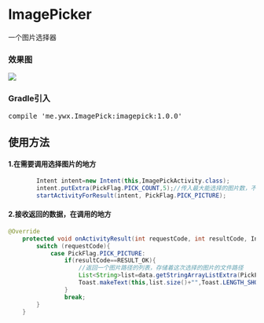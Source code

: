 # ImagePicker
一个图片选择器

### 效果图
![](demo.gif)

### Gradle引入
<pre>compile 'me.ywx.ImagePick:imagepick:1.0.0'</pre>

## 使用方法
#### 1.在需要调用选择图片的地方
```java
        Intent intent=new Intent(this,ImagePickActivity.class);
        intent.putExtra(PickFlag.PICK_COUNT,5);//传入最大能选择的图片数，不传此参数默认为1
        startActivityForResult(intent, PickFlag.PICK_PICTURE);
```
#### 2.接收返回的数据，在调用的地方
```java
@Override
    protected void onActivityResult(int requestCode, int resultCode, Intent data) {
        switch (requestCode){
            case PickFlag.PICK_PICTURE:
                if(resultCode==RESULT_OK){
                    //返回一个图片路径的列表，存储着这次选择的图片的文件路径
                    List<String>list=data.getStringArrayListExtra(PickFlag.PICK_LIST);
                    Toast.makeText(this,list.size()+"",Toast.LENGTH_SHORT).show();
                }
                break;
        }
    }
```
